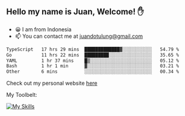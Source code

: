 ## Hello my name is Juan, Welcome! ✋

- 😀 I am from Indonesia
- 📫 You can contact me at juandotulung@gmail.com

<!--START_SECTION:waka-->

```txt
TypeScript   17 hrs 29 mins  █████████████▓░░░░░░░░░░░   54.79 %
Go           11 hrs 22 mins  █████████░░░░░░░░░░░░░░░░   35.65 %
YAML         1 hr 37 mins    █▒░░░░░░░░░░░░░░░░░░░░░░░   05.12 %
Bash         1 hr 1 min      ▓░░░░░░░░░░░░░░░░░░░░░░░░   03.21 %
Other        6 mins          ░░░░░░░░░░░░░░░░░░░░░░░░░   00.34 %
```

<!--END_SECTION:waka-->

Check out my personal website [here](https://juanchristian.com)

My Toolbelt:

[![My Skills](https://skillicons.dev/icons?i=go,js,ts,nodejs,react,nextjs,python,php,laravel,aws,bash,linux,postgres,mysql,redis,mongodb,docker)](https://skillicons.dev)


